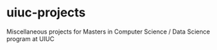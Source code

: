 # uiuc-projects
Miscellaneous projects for Masters in Computer Science / Data Science program at UIUC
